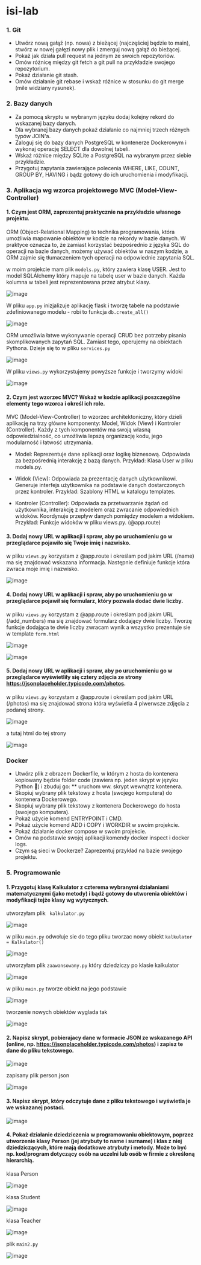 # isi-lab

###  1. Git

* Utwórz nową gałąź (np. nowa) z bieżącej (najczęściej będzie to main), stwórz w nowej gałęzi nowy plik i zmerguj nową gałąź do bieżącej.
* Pokaż jak działa pull request na jednym ze swoich repozytoriów.
* Omów różnicę między git fetch a git pull na przykładzie swojego repozytorium.
* Pokaż działanie git stash.
* Omów działanie git rebase i wskaż różnice w stosunku do git merge (mile widziany rysunek).
  
### 2. Bazy danych

* Za pomocą skryptu w wybranym języku dodaj kolejny rekord do wskazanej bazy danych.
* Dla wybranej bazy danych pokaż działanie co najmniej trzech różnych typów JOIN'a.
* Zaloguj się do bazy danych PostgreSQL w kontenerze Dockerowym i wykonaj operację SELECT dla dowolnej tabeli.
* Wskaż różnice między SQLite a PostgreSQL na wybranym przez siebie przykładzie.
* Przygotuj zapytania zawierające polecenia WHERE, LIKE, COUNT, GROUP BY, HAVING i bądz gotowy do ich uruchomienia i modyfikacji.
  
### 3. Aplikacja wg wzorca projektowego MVC (Model-View-Controller)

#### 1. Czym jest ORM, zaprezentuj praktycznie na przykładzie własnego projektu.
ORM (Object-Relational Mapping) to technika programowania, która umożliwia mapowanie obiektów w kodzie na rekordy w bazie danych. W praktyce oznacza to, że zamiast korzystać bezpośrednio z języka SQL do operacji na bazie danych, możemy używać obiektów w naszym kodzie, a ORM zajmie się tłumaczeniem tych operacji na odpowiednie zapytania SQL.

w moim projekcie mam plik ```models.py```, który zawiera klasę USER. Jest to model SQLAlchemy który mapuje na tabelę user w bazie danych. Każda kolumna w tabeli jest reprezentowana przez atrybut klasy.

![image](https://github.com/patrycjaprzybysz/isi-lab/assets/100605325/30921cda-fd5e-42e9-aab9-ca1f3c22efb4)


W pliku ```app.py``` inizjalizuje aplikację flask i tworzę tabele na podstawie zdefiniowanego modelu - robi to funkcja ```db.create_all()``` 

![image](https://github.com/patrycjaprzybysz/isi-lab/assets/100605325/b5963dfc-a06a-4b40-8639-412c97fd43f3)

ORM umożliwia łatwe wykonywanie operacji CRUD bez potrzeby pisania skomplikowanych zapytań SQL. Zamiast tego, operujemy na obiektach Pythona. Dzieje się to w pliku ```services.py```

![image](https://github.com/patrycjaprzybysz/isi-lab/assets/100605325/73e291eb-514e-41da-80e3-c7df748c0044)

W pliku ```views.py``` wykorzystujemy powyższe funkcje i tworzymy widoki 

![image](https://github.com/patrycjaprzybysz/isi-lab/assets/100605325/304561ff-25e0-4ef4-86d9-753727a3a5fd)

#### 2. Czym jest wzorzec MVC? Wskaż w kodzie aplikacji poszczególne elementy tego wzorca i określ ich role.

MVC (Model-View-Controller) to wzorzec architektoniczny, który dzieli aplikację na trzy główne komponenty: Model, Widok (View) i Kontroler (Controller). Każdy z tych komponentów ma swoją własną odpowiedzialność, co umożliwia lepszą organizację kodu, jego modularność i łatwość utrzymania.

* Model:
Reprezentuje dane aplikacji oraz logikę biznesową.
Odpowiada za bezpośrednią interakcję z bazą danych.
Przykład: Klasa User w pliku models.py.

* Widok (View):
Odpowiada za prezentację danych użytkownikowi.
Generuje interfejs użytkownika na podstawie danych dostarczonych przez kontroler.
Przykład: Szablony HTML w katalogu templates.

* Kontroler (Controller):
Odpowiada za przetwarzanie żądań od użytkownika, interakcję z modelem oraz zwracanie odpowiednich widoków.
Koordynuje przepływ danych pomiędzy modelem a widokiem.
Przykład: Funkcje widoków w pliku views.py. (@app.route)

#### 3. Dodaj nowy URL w aplikacji i spraw, aby po uruchomieniu go w przeglądarce pojawiło się Twoje imię i nazwisko.

w pliku ```views.py``` korzystam z @app.route i określam pod jakim URL (/name) ma się znajdować wskazana informacja. Następnie definiuje funkcje która zwraca moje imię i nazwisko.

![image](https://github.com/patrycjaprzybysz/isi-lab/assets/100605325/10471b5c-8c20-44e2-89da-f3c620f7fd92)


#### 4. Dodaj nowy URL w aplikacji i spraw, aby po uruchomieniu go w przeglądarce pojawił się formularz, który pozwala dodać dwie liczby.

w pliku ```views.py``` korzystam z @app.route i określam pod jakim URL (/add_numbers) ma się znajdować formularz dodający dwie liczby. Tworzę funkcje dodająca te dwie liczby zwracam wynik a wszystko prezentuje sie w template ```form.html```

![image](https://github.com/patrycjaprzybysz/isi-lab/assets/100605325/0804c8ea-00fa-435c-8fde-f09043f95b3b)

![image](https://github.com/patrycjaprzybysz/isi-lab/assets/100605325/fefcc189-c47f-4286-be8c-6c2d72d8ff0a)


#### 5. Dodaj nowy URL w aplikacji i spraw, aby po uruchomieniu go w przeglądarce wyświetliły się cztery zdjęcia ze strony https://jsonplaceholder.typicode.com/photos.

w pliku ```views.py``` korzystam z @app.route i określam pod jakim URL (/photos) ma się znajdować strona która wyświetla 4 piwerwsze zdjęcia z podanej strony.

![image](https://github.com/patrycjaprzybysz/isi-lab/assets/100605325/727bd7b5-a609-4000-8be7-a89212413748)

a tutaj html do tej strony

![image](https://github.com/patrycjaprzybysz/isi-lab/assets/100605325/872b5822-12eb-4674-85b7-18eca9d4f6cb)


  
### Docker

* Utwórz plik z obrazem Dockerfile, w którym z hosta do kontenera kopiowany będzie folder code (zawiera np. jeden skrypt w języku Python 🐍) i zbuduj go:
** uruchom ww. skrypt wewnątrz kontenera.
* Skopiuj wybrany plik tekstowy z hosta (swojego komputera) do kontenera Dockerowego.
* Skopiuj wybrany plik tekstowy z kontenera Dockerowego do hosta (swojego komputera).
* Pokaż użycie komend ENTRYPOINT i CMD.
* Pokaż użycie komend ADD i COPY i WORKDIR w swoim projekcie.
* Pokaż działanie docker compose w swoim projekcie.
* Omów na podstawie swojej aplikacji komendy docker inspect i docker logs.
* Czym są sieci w Dockerze? Zaprezentuj przykład na bazie swojego projektu.
  
### 5. Programowanie

#### 1. Przygotuj klasę Kalkulator z czterema wybranymi działaniami matematycznymi (jako metody) i bądź gotowy do utworenia obiektów i modyfikacji tejże klasy wg wytycznych.

utworzyłam plik ``` kalkulator.py``` 

![image](https://github.com/patrycjaprzybysz/isi-lab/assets/100605325/b19f4c87-c13a-4cf3-9809-f757949cc339)

w pliku ```main.py``` odwołuje sie do tego pliku tworzac nowy obiekt ```kalkulator = Kalkulator()``` 

![image](https://github.com/patrycjaprzybysz/isi-lab/assets/100605325/f391f5ba-2a26-45bb-9b27-181370a57fca)

utworzyłam plik ```zaawansowany.py``` który dziedziczy po klasie kalkulator

![image](https://github.com/patrycjaprzybysz/isi-lab/assets/100605325/3be9093f-59dc-43f6-b0a9-896f244459e6)

w pliku ```main.py``` tworze obiekt na jego podstawie

![image](https://github.com/patrycjaprzybysz/isi-lab/assets/100605325/31442738-fa8e-4851-824f-f0ce307bcc8a)

tworzenie nowych obiektów wyglada tak

![image](https://github.com/patrycjaprzybysz/isi-lab/assets/100605325/3e22f21d-c2ba-4569-8cd2-5854909ab4aa)

#### 2. Napisz skrypt, pobierajacy dane w formacie JSON ze wskazanego API (online, np. https://jsonplaceholder.typicode.com/photos) i zapisz te dane do pliku tekstowego.

![image](https://github.com/patrycjaprzybysz/isi-lab/assets/100605325/4febadac-7ed0-436b-b872-d862c1ca30c0)

zapisany plik person.json

![image](https://github.com/patrycjaprzybysz/isi-lab/assets/100605325/0986c913-d727-41a6-ad0d-2dedb518d354)


#### 3. Napisz skrypt, który odczytuje dane z pliku tekstowego i wyświetla je we wskazanej postaci.

![image](https://github.com/patrycjaprzybysz/isi-lab/assets/100605325/2196cd6a-a177-4e3b-b9f6-b196129eb776)

#### 4. Pokaż działanie dziedziczenia w programowaniu obiektowym, poprzez utworzenie klasy Person (jej atrybuty to name i surname) i klas z niej dziedziczących, które mają dodatkowe atrybuty i metody. Może to być np. kod/program dotyczący osób na uczelni lub osób w firmie z określoną hierarchią.

klasa Person 

![image](https://github.com/patrycjaprzybysz/isi-lab/assets/100605325/81c5b9f8-776d-41be-94f1-b27b33689f4a)

klasa Student

![image](https://github.com/patrycjaprzybysz/isi-lab/assets/100605325/24959ec5-f138-4c10-b99b-88668ca62ae1)

klasa Teacher

![image](https://github.com/patrycjaprzybysz/isi-lab/assets/100605325/3218534d-1d24-49b6-95e4-87dd0164ce26)

plik ```main2.py``` 

![image](https://github.com/patrycjaprzybysz/isi-lab/assets/100605325/4e723dbf-03b6-49ac-9716-b9886f90a1e9)

